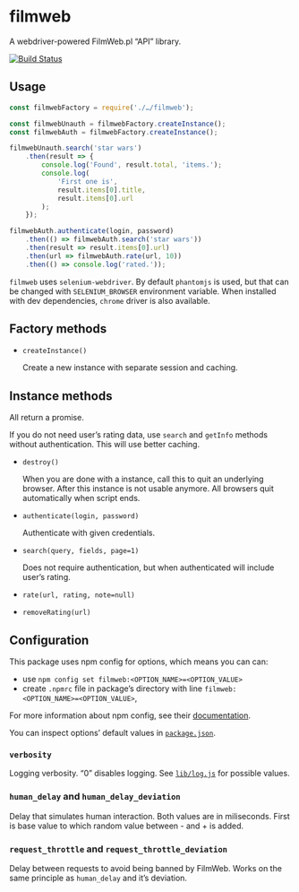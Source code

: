 filmweb
=======

A webdriver-powered FilmWeb.pl “API” library.

[![Build Status](https://travis-ci.org/marek-saji/filmweb.svg?branch=master)](https://travis-ci.org/marek-saji/filmweb)


Usage
-----

```js
const filmwebFactory = require('./…/filmweb');

const filmwebUnauth = filmwebFactory.createInstance();
const filmwebAuth = filmwebFactory.createInstance();

filmwebUnauth.search('star wars')
    .then(result => {
        console.log('Found', result.total, 'items.');
        console.log(
            'First one is',
            result.items[0].title,
            result.items[0].url
        );
    });

filmwebAuth.authenticate(login, password)
    .then(() => filmwebAuth.search('star wars'))
    .then(result => result.items[0].url)
    .then(url => filmwebAuth.rate(url, 10))
    .then(() => console.log('rated.'));
```

`filmweb` uses `selenium-webdriver`. By default `phantomjs` is used,
but that can be changed with `SELENIUM_BROWSER` environment variable.
When installed with dev dependencies, `chrome` driver is also available.


Factory methods
---------------

- `createInstance()`

  Create a new instance with separate session and caching.


Instance methods
----------------

All return a promise.

If you do not need user’s rating data, use `search` and `getInfo`
methods without authentication. This will use better caching.

- `destroy()`

  When you are done with a instance, call this to quit an underlying
  browser. After this instance is not usable anymore.
  All browsers quit automatically when script ends.

- `authenticate(login, password)`

  Authenticate with given credentials.

- `search(query, fields, page=1)`

  Does not require authentication, but when authenticated will include
  user’s rating.

- `rate(url, rating, note=null)`

- `removeRating(url)`


Configuration
-------------

This package uses npm config for options, which means you can can:

- use `npm config set filmweb:<OPTION_NAME>=<OPTION_VALUE>`
- create `.npmrc` file in package’s directory with line
  `filmweb:<OPTION_NAME>=<OPTION_VALUE>`,

For more information about npm config, see their
[documentation](https://docs.npmjs.com/misc/config).

You can inspect options’ default values in
[`package.json`](./package.json).


### `verbosity`

Logging verbosity. “0” disables logging. See
[`lib/log.js`](./lib/log.js) for possible values.

### `human_delay` and `human_delay_deviation`

Delay that simulates human interaction. Both values are in miliseconds.
First is base value to which random value between -<deviation> and
+<deviation> is added.

### `request_throttle` and `request_throttle_deviation`

Delay between requests to avoid being banned by FilmWeb.
Works on the same principle as `human_delay` and it’s deviation.
